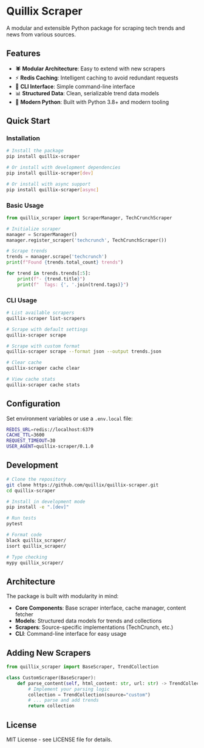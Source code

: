 # Quillix Scraper

A modular and extensible Python package for scraping tech trends and news from various sources.

## Features

- 🕷️ **Modular Architecture**: Easy to extend with new scrapers
- ⚡ **Redis Caching**: Intelligent caching to avoid redundant requests
- 🔧 **CLI Interface**: Simple command-line interface
- 📊 **Structured Data**: Clean, serializable trend data models
- 🐍 **Modern Python**: Built with Python 3.8+ and modern tooling

## Quick Start

### Installation

```bash
# Install the package
pip install quillix-scraper

# Or install with development dependencies
pip install quillix-scraper[dev]

# Or install with async support
pip install quillix-scraper[async]
```

### Basic Usage

```python
from quillix_scraper import ScraperManager, TechCrunchScraper

# Initialize scraper
manager = ScraperManager()
manager.register_scraper('techcrunch', TechCrunchScraper())

# Scrape trends
trends = manager.scrape('techcrunch')
print(f"Found {trends.total_count} trends")

for trend in trends.trends[:5]:
    print(f"- {trend.title}")
    print(f"  Tags: {', '.join(trend.tags)}")
```

### CLI Usage

```bash
# List available scrapers
quillix-scraper list-scrapers

# Scrape with default settings
quillix-scraper scrape

# Scrape with custom format
quillix-scraper scrape --format json --output trends.json

# Clear cache
quillix-scraper cache clear

# View cache stats
quillix-scraper cache stats
```

## Configuration

Set environment variables or use a `.env.local` file:

```bash
REDIS_URL=redis://localhost:6379
CACHE_TTL=3600
REQUEST_TIMEOUT=30
USER_AGENT=quillix-scraper/0.1.0
```

## Development

```bash
# Clone the repository
git clone https://github.com/quillix/quillix-scraper.git
cd quillix-scraper

# Install in development mode
pip install -e ".[dev]"

# Run tests
pytest

# Format code
black quillix_scraper/
isort quillix_scraper/

# Type checking
mypy quillix_scraper/
```

## Architecture

The package is built with modularity in mind:

- **Core Components**: Base scraper interface, cache manager, content fetcher
- **Models**: Structured data models for trends and collections
- **Scrapers**: Source-specific implementations (TechCrunch, etc.)
- **CLI**: Command-line interface for easy usage

## Adding New Scrapers

```python
from quillix_scraper import BaseScraper, TrendCollection

class CustomScraper(BaseScraper):
    def parse_content(self, html_content: str, url: str) -> TrendCollection:
        # Implement your parsing logic
        collection = TrendCollection(source="custom")
        # ... parse and add trends
        return collection
```

## License

MIT License - see LICENSE file for details.